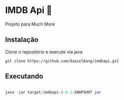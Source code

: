 # IMDB Api :movie_camera: 

Projeto para Much More

## Instalação

Clone o repositório e execute via java

```git
git clone https://github.com/danielAang/imdbapi.git
```

## Executando

```java

java -jar target/imdbapi-0.0.1-SNAPSHOT.jar
```